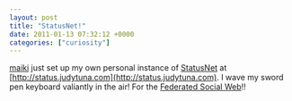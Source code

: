 ```yaml
---
layout: post
title: "StatusNet!"
date: 2011-01-13 07:32:12 +0000
categories: ["curiosity"]
---
```


[maiki](http://interi.org) just set up my own personal instance of [StatusNet](http://status.net/) at [http://status.judytuna.com](http://status.judytuna.com). I wave my sword pen keyboard valiantly in the air! For the [Federated Social Web](http://interi.org/status/conversation/187#notice-217)!!